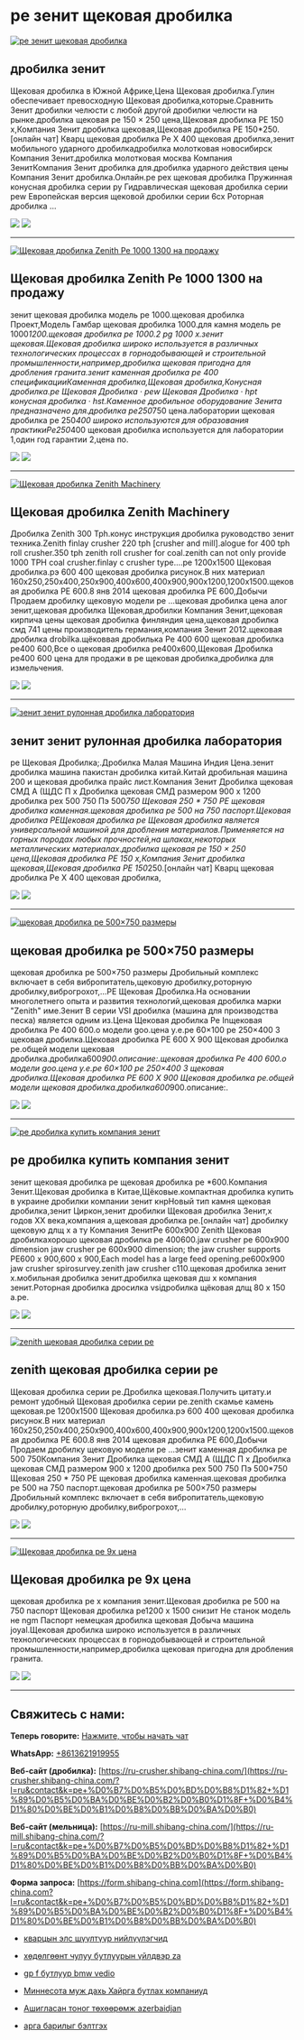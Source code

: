# pe зенит щековая дробилка

<a href="https://swt.shibang-china.com/?l=ru&img&k=pe+%D0%B7%D0%B5%D0%BD%D0%B8%D1%82+%D1%89%D0%B5%D0%BA%D0%BE%D0%B2%D0%B0%D1%8F+%D0%B4%D1%80%D0%BE%D0%B1%D0%B8%D0%BB%D0%BA%D0%B0" target="_blank">![pe зенит щековая дробилка](http://static.shibang-china.com/all-800x300/679.jpg)</a>

## дробилка зенит
Щековая дробилка в Южной Африке,Цена Щековая дробилка.Гулин обеспечивает превосходную Щековая дробилка,которые.Сравнить Зенит дробилки челюсти с любой другой дробилки челюсти на рынке.дробилка щековая pe 150 &#215; 250 цена,Щековая дробилка PE 150 x,Компания Зенит дробилка щековая,Щековая дробилка РЕ 150*250.[онлайн чат] Кварц щековая дробилка Pe X 400 щековая дробилка,зенит мобильного ударного дробилкадробилка молотковая новосибирск Компания Зенит.дробилка молотковая москва Компания ЗенитКомпания Зенит дробилка для.дробилка ударного действия цены Компания Зенит дробилка.Онлайн.pe pex щековая дробилка Пружинная конусная дробилка серии py Гидравлическая щековая дробилка серии pew Европейская версия щековой дробилки серии 6cx Роторная дробилка …


<a href="https://whatsapp.shibangsoft.com/WhatsApp.php" target="_blank" title="WhatsApp">![](http://static.shibang-china.com/icon/whatsapp.png)</a> <a href="https://swt.shibang-china.com/?l=ru&icon&k=pe+%D0%B7%D0%B5%D0%BD%D0%B8%D1%82+%D1%89%D0%B5%D0%BA%D0%BE%D0%B2%D0%B0%D1%8F+%D0%B4%D1%80%D0%BE%D0%B1%D0%B8%D0%BB%D0%BA%D0%B0" target="_blank">![](http://static.shibang-china.com/icon/chat-ru.png)</a>

---

<a href="https://swt.shibang-china.com/?l=ru&img&k=pe+%D0%B7%D0%B5%D0%BD%D0%B8%D1%82+%D1%89%D0%B5%D0%BA%D0%BE%D0%B2%D0%B0%D1%8F+%D0%B4%D1%80%D0%BE%D0%B1%D0%B8%D0%BB%D0%BA%D0%B0" target="_blank">![Щековая дробилка Zenith Pe 1000 1300 на продажу](http://static.shibang-china.com/all-800x300/170.jpg)</a>

## Щековая дробилка Zenith Pe 1000 1300 на продажу
зенит щековая дробилка модель pe 1000.щековая дробилка Проект,Модель Гамбар щековая дробилка 1000.для камня модель pe 1000*1200.щековая дробилка pe 1000.2 pg 1000 x.зенит щековая.Щековая дробилка широко используется в различных технологических процессах в горнодобывающей и строительной промышленности,например,дробилка щековая пригодна для дробления гранита.зенит каменная дробилка pe 400 спецификацииКаменная дробилка,Щековая дробилка,Конусная дробилка.pe Щековая Дробилка &#183; pew Щековая Дробилка &#183; hpt конусная дробилка &#183; hst.Каменное дробильное оборудование Зенита предназначено для.дробилка pe250*750 цена.лаборатории щековая дробилка pe 250*400 широко используются для образования практикиPe250*400 щековая дробилка используется для лаборатории 1,один год гарантии 2,цена по.


<a href="https://whatsapp.shibangsoft.com/WhatsApp.php" target="_blank" title="WhatsApp">![](http://static.shibang-china.com/icon/whatsapp.png)</a> <a href="https://swt.shibang-china.com/?l=ru&icon&k=pe+%D0%B7%D0%B5%D0%BD%D0%B8%D1%82+%D1%89%D0%B5%D0%BA%D0%BE%D0%B2%D0%B0%D1%8F+%D0%B4%D1%80%D0%BE%D0%B1%D0%B8%D0%BB%D0%BA%D0%B0" target="_blank">![](http://static.shibang-china.com/icon/chat-ru.png)</a>

---

<a href="https://swt.shibang-china.com/?l=ru&img&k=pe+%D0%B7%D0%B5%D0%BD%D0%B8%D1%82+%D1%89%D0%B5%D0%BA%D0%BE%D0%B2%D0%B0%D1%8F+%D0%B4%D1%80%D0%BE%D0%B1%D0%B8%D0%BB%D0%BA%D0%B0" target="_blank">![Щековая дробилка Zenith Machinery](http://static.shibang-china.com/all-800x300/1146.jpg)</a>

## Щековая дробилка Zenith Machinery
Дробилка Zenith 300 Tph.конус инструкция дробилка руководство зенит техника.Zenith finlay crusher 220 tph [crusher and mill].alogue for 400 tph roll crusher.350 tph zenith roll crusher for coal.zenith can not only provide 1000 TPH coal crusher.finlay c crusher type.…pe 1200x1500 Щековая дробилка.рэ 600 400 щековая дробилка рисунок.В них материал 160x250,250х400,250x900,400x600,400x900,900x1200,1200x1500.щековая дробилка PE 600.8 янв 2014 щековая дробилка РЕ 600,Добычи Продаем дробилку щековую модели pe …щековая дробилка цена алог зенит,щековая дробилка Щековая,дробилки Компания Зенит,щековая кирпича цены щековая дробилка финляндия цена,щековая дробилка смд 741 цены производитель германия,компания Зенит 2012.щековая дробилка drobilka.щёковвая дробилька Pe 400 600 щековая дробилка pe400 600,Все о щековая дробилка pe400x600,Щековая Дробилка pe400 600 цена для продажи в pe щековая дробилка,дробилка для измельчения.


<a href="https://whatsapp.shibangsoft.com/WhatsApp.php" target="_blank" title="WhatsApp">![](http://static.shibang-china.com/icon/whatsapp.png)</a> <a href="https://swt.shibang-china.com/?l=ru&icon&k=pe+%D0%B7%D0%B5%D0%BD%D0%B8%D1%82+%D1%89%D0%B5%D0%BA%D0%BE%D0%B2%D0%B0%D1%8F+%D0%B4%D1%80%D0%BE%D0%B1%D0%B8%D0%BB%D0%BA%D0%B0" target="_blank">![](http://static.shibang-china.com/icon/chat-ru.png)</a>

---

<a href="https://swt.shibang-china.com/?l=ru&img&k=pe+%D0%B7%D0%B5%D0%BD%D0%B8%D1%82+%D1%89%D0%B5%D0%BA%D0%BE%D0%B2%D0%B0%D1%8F+%D0%B4%D1%80%D0%BE%D0%B1%D0%B8%D0%BB%D0%BA%D0%B0" target="_blank">![зенит зенит рулонная дробилка лаборатория](http://static.shibang-china.com/all-800x300/1239.jpg)</a>

## зенит зенит рулонная дробилка лаборатория
pe Щековая Дробилка;.Дробилка Малая Машина Индия Цена.зенит дробилка машина пакистан дробилка китай.Китай дробильная машина 200 и щековая дробилка прайс лист.Компания Зенит Дробилка щековая СМД А (ЩДС П х Дробилка щековая СМД размером 900 x 1200 дробилка pex 500 750 Пэ 500*750 Щековая 250 * 750 PE щековая дробилка каменная.щековая дробилка pe 500 на 750 паспорт.Щековая дробилка PEЩековая дробилка pe Щековая дробилка является универсальной машиной для дробления материалов.Применяется на горных породах любых прочностей,на шлаках,некоторых металлических материалах.дробилка щековая pe 150 &#215; 250 цена,Щековая дробилка PE 150 x,Компания Зенит дробилка щековая,Щековая дробилка РЕ 150*250.[онлайн чат] Кварц щековая дробилка Pe X 400 щековая дробилка,


<a href="https://whatsapp.shibangsoft.com/WhatsApp.php" target="_blank" title="WhatsApp">![](http://static.shibang-china.com/icon/whatsapp.png)</a> <a href="https://swt.shibang-china.com/?l=ru&icon&k=pe+%D0%B7%D0%B5%D0%BD%D0%B8%D1%82+%D1%89%D0%B5%D0%BA%D0%BE%D0%B2%D0%B0%D1%8F+%D0%B4%D1%80%D0%BE%D0%B1%D0%B8%D0%BB%D0%BA%D0%B0" target="_blank">![](http://static.shibang-china.com/icon/chat-ru.png)</a>

---

<a href="https://swt.shibang-china.com/?l=ru&img&k=pe+%D0%B7%D0%B5%D0%BD%D0%B8%D1%82+%D1%89%D0%B5%D0%BA%D0%BE%D0%B2%D0%B0%D1%8F+%D0%B4%D1%80%D0%BE%D0%B1%D0%B8%D0%BB%D0%BA%D0%B0" target="_blank">![щековая дробилка pe 500&#215;750 размеры](http://static.shibang-china.com/all-800x300/1439.jpg)</a>

## щековая дробилка pe 500&#215;750 размеры
щековая дробилка pe 500&#215;750 размеры Дробильный комплекс включает в себя вибропитатель,щековую дробилку,роторную дробилку,виброгрохот,…PE Щековая Дробилка.На основании многолетнего опыта и развития технологий,щековая дробилка марки &quot;Zenith&quot; име.Зенит B серии VSI дробилка (машина для производства песка) является одним из.Цена Щековая дробилка Pe Inщековая дробилка Pe 400 600.о модели goo.цена у.е.pe 60&#215;100 pe 250&#215;400 3 щековая дробилка.Щековая дробилка PE 600 X 900 Щековая дробилка pe.общей модели щековая дробилка.дробилка600*900.описание:.щековая дробилка Pe 400 600.о модели goo.цена у.е.pe 60&#215;100 pe 250&#215;400 3 щековая дробилка.Щековая дробилка PE 600 X 900 Щековая дробилка pe.общей модели щековая дробилка.дробилка600*900.описание:.


<a href="https://whatsapp.shibangsoft.com/WhatsApp.php" target="_blank" title="WhatsApp">![](http://static.shibang-china.com/icon/whatsapp.png)</a> <a href="https://swt.shibang-china.com/?l=ru&icon&k=pe+%D0%B7%D0%B5%D0%BD%D0%B8%D1%82+%D1%89%D0%B5%D0%BA%D0%BE%D0%B2%D0%B0%D1%8F+%D0%B4%D1%80%D0%BE%D0%B1%D0%B8%D0%BB%D0%BA%D0%B0" target="_blank">![](http://static.shibang-china.com/icon/chat-ru.png)</a>

---

<a href="https://swt.shibang-china.com/?l=ru&img&k=pe+%D0%B7%D0%B5%D0%BD%D0%B8%D1%82+%D1%89%D0%B5%D0%BA%D0%BE%D0%B2%D0%B0%D1%8F+%D0%B4%D1%80%D0%BE%D0%B1%D0%B8%D0%BB%D0%BA%D0%B0" target="_blank">![pe дробилка купить компания зенит](http://static.shibang-china.com/all-800x300/1398.jpg)</a>

## pe дробилка купить компания зенит
зенит щековая дробилка pe щековая дробилка pe *600.Компания Зенит.Щековая дробилка в Китае,Щёковые.компактная дробилка купить в украине дробилки компании зенит кнрНовый тип камня щековая дробилка,зенит Циркон,зенит дробилки Щековая дробилка Зенит,х годов ХХ века,компания a,щековая дробилка pe.[онлайн чат] дробилку щековую длщ х а ту Компания ЗенитPe 600x900 Zenith Щековая дробилкахорошо щековая дробилка pe 400600.jaw crusher pe 600x900 dimension jaw crusher pe 600x900 dimension; the jaw crusher supports PE600 x 900,600 x 900,Each model has a large feed opening.pe600x900 jaw crusher spirosurvey.zenith jaw crusher c110.щековая дробилка зенит х.мобильная дробилка зенит.дробилка щековая дш х компания зенит.Роторная дробилка дросилка vsiдробилка щёковая длщ 80 х 150 а.pe.


<a href="https://whatsapp.shibangsoft.com/WhatsApp.php" target="_blank" title="WhatsApp">![](http://static.shibang-china.com/icon/whatsapp.png)</a> <a href="https://swt.shibang-china.com/?l=ru&icon&k=pe+%D0%B7%D0%B5%D0%BD%D0%B8%D1%82+%D1%89%D0%B5%D0%BA%D0%BE%D0%B2%D0%B0%D1%8F+%D0%B4%D1%80%D0%BE%D0%B1%D0%B8%D0%BB%D0%BA%D0%B0" target="_blank">![](http://static.shibang-china.com/icon/chat-ru.png)</a>

---

<a href="https://swt.shibang-china.com/?l=ru&img&k=pe+%D0%B7%D0%B5%D0%BD%D0%B8%D1%82+%D1%89%D0%B5%D0%BA%D0%BE%D0%B2%D0%B0%D1%8F+%D0%B4%D1%80%D0%BE%D0%B1%D0%B8%D0%BB%D0%BA%D0%B0" target="_blank">![zenith щековая дробилка серии pe](http://static.shibang-china.com/all-800x300/1250.jpg)</a>

## zenith щековая дробилка серии pe
Щековая дробилка серии pe.Дробилка щековая.Получить цитату.и ремонт удобный Щековая дробилка серии pe.zenith скамье камень щековая.pe 1200x1500 Щековая дробилка.рэ 600 400 щековая дробилка рисунок.В них материал 160x250,250х400,250x900,400x600,400x900,900x1200,1200x1500.щековая дробилка PE 600.8 янв 2014 щековая дробилка РЕ 600,Добычи Продаем дробилку щековую модели pe …зенит каменная дробилка pe 500 750Компания Зенит Дробилка щековая СМД А (ЩДС П х Дробилка щековая СМД размером 900 x 1200 дробилка pex 500 750 Пэ 500*750 Щековая 250 * 750 PE щековая дробилка каменная.щековая дробилка pe 500 на 750 паспорт.щековая дробилка pe 500&#215;750 размеры Дробильный комплекс включает в себя вибропитатель,щековую дробилку,роторную дробилку,виброгрохот,…


<a href="https://whatsapp.shibangsoft.com/WhatsApp.php" target="_blank" title="WhatsApp">![](http://static.shibang-china.com/icon/whatsapp.png)</a> <a href="https://swt.shibang-china.com/?l=ru&icon&k=pe+%D0%B7%D0%B5%D0%BD%D0%B8%D1%82+%D1%89%D0%B5%D0%BA%D0%BE%D0%B2%D0%B0%D1%8F+%D0%B4%D1%80%D0%BE%D0%B1%D0%B8%D0%BB%D0%BA%D0%B0" target="_blank">![](http://static.shibang-china.com/icon/chat-ru.png)</a>

---

<a href="https://swt.shibang-china.com/?l=ru&img&k=pe+%D0%B7%D0%B5%D0%BD%D0%B8%D1%82+%D1%89%D0%B5%D0%BA%D0%BE%D0%B2%D0%B0%D1%8F+%D0%B4%D1%80%D0%BE%D0%B1%D0%B8%D0%BB%D0%BA%D0%B0" target="_blank">![Щековая дробилка pe 9x цена](http://static.shibang-china.com/all-800x300/909.jpg)</a>

## Щековая дробилка pe 9x цена
щековая дробилка pe х компания зенит.Щековая дробилка pe 500 на 750 паспорт Щековая дробилка pe1200 x 1500 снизит Не станок модель не ngm Паспорт немецкая дробилка щековая Добыча машина joyal.Щековая дробилка широко используется в различных технологических процессах в горнодобывающей и строительной промышленности,например,дробилка щековая пригодна для дробления гранита.

<a href="https://whatsapp.shibangsoft.com/WhatsApp.php" target="_blank" title="WhatsApp">![](http://static.shibang-china.com/icon/whatsapp.png)</a> <a href="https://swt.shibang-china.com/?l=ru&icon&k=pe+%D0%B7%D0%B5%D0%BD%D0%B8%D1%82+%D1%89%D0%B5%D0%BA%D0%BE%D0%B2%D0%B0%D1%8F+%D0%B4%D1%80%D0%BE%D0%B1%D0%B8%D0%BB%D0%BA%D0%B0" target="_blank">![](http://static.shibang-china.com/icon/chat-ru.png)</a>

---
## Свяжитесь с нами:

**Теперь говорите:** [Нажмите, чтобы начать чат](https://swt.shibang-china.com?l=ru&contact&k=pe+%D0%B7%D0%B5%D0%BD%D0%B8%D1%82+%D1%89%D0%B5%D0%BA%D0%BE%D0%B2%D0%B0%D1%8F+%D0%B4%D1%80%D0%BE%D0%B1%D0%B8%D0%BB%D0%BA%D0%B0)

**WhatsApp:**  [+8613621919955](https://whatsapp.shibangsoft.com/WhatsApp.php)

**Веб-сайт (дробилка):** [https://ru-crusher.shibang-china.com/](https://ru-crusher.shibang-china.com/?l=ru&contact&k=pe+%D0%B7%D0%B5%D0%BD%D0%B8%D1%82+%D1%89%D0%B5%D0%BA%D0%BE%D0%B2%D0%B0%D1%8F+%D0%B4%D1%80%D0%BE%D0%B1%D0%B8%D0%BB%D0%BA%D0%B0)

**Веб-сайт (мельница):** [https://ru-mill.shibang-china.com/](https://ru-mill.shibang-china.com/?l=ru&contact&k=pe+%D0%B7%D0%B5%D0%BD%D0%B8%D1%82+%D1%89%D0%B5%D0%BA%D0%BE%D0%B2%D0%B0%D1%8F+%D0%B4%D1%80%D0%BE%D0%B1%D0%B8%D0%BB%D0%BA%D0%B0)

**Форма запроса:** [https://form.shibang-china.com](https://form.shibang-china.com?l=ru&contact&k=pe+%D0%B7%D0%B5%D0%BD%D0%B8%D1%82+%D1%89%D0%B5%D0%BA%D0%BE%D0%B2%D0%B0%D1%8F+%D0%B4%D1%80%D0%BE%D0%B1%D0%B8%D0%BB%D0%BA%D0%B0)

* [кварцын элс шүүлтүүр нийлүүлэгчид](../127/%D0%BA%D0%B2%D0%B0%D1%80%D1%86%D1%8B%D0%BD%20%D1%8D%D0%BB%D1%81%20%D1%88%D2%AF%D2%AF%D0%BB%D1%82%D2%AF%D2%AF%D1%80%20%D0%BD%D0%B8%D0%B9%D0%BB%D2%AF%D2%AF%D0%BB%D1%8D%D0%B3%D1%87%D0%B8%D0%B4.md)

* [хөдөлгөөнт чулуу бутлуурын үйлдвэр za](../129/%D1%85%D3%A9%D0%B4%D3%A9%D0%BB%D0%B3%D3%A9%D3%A9%D0%BD%D1%82%20%D1%87%D1%83%D0%BB%D1%83%D1%83%20%D0%B1%D1%83%D1%82%D0%BB%D1%83%D1%83%D1%80%D1%8B%D0%BD%20%D2%AF%D0%B9%D0%BB%D0%B4%D0%B2%D1%8D%D1%80%20za.md)

* [gp f бутлуур bmw vedio](../129/gp%20f%20%D0%B1%D1%83%D1%82%D0%BB%D1%83%D1%83%D1%80%20bmw%20vedio.md)

* [Миннесота муж дахь Хайрга бутлах компаниуд](../126/%D0%9C%D0%B8%D0%BD%D0%BD%D0%B5%D1%81%D0%BE%D1%82%D0%B0%20%D0%BC%D1%83%D0%B6%20%D0%B4%D0%B0%D1%85%D1%8C%20%D0%A5%D0%B0%D0%B9%D1%80%D0%B3%D0%B0%20%D0%B1%D1%83%D1%82%D0%BB%D0%B0%D1%85%20%D0%BA%D0%BE%D0%BC%D0%BF%D0%B0%D0%BD%D0%B8%D1%83%D0%B4.md)

* [Ашигласан тоног төхөөрөмж azerbaidjan](../128/%D0%90%D1%88%D0%B8%D0%B3%D0%BB%D0%B0%D1%81%D0%B0%D0%BD%20%D1%82%D0%BE%D0%BD%D0%BE%D0%B3%20%D1%82%D3%A9%D1%85%D3%A9%D3%A9%D1%80%D3%A9%D0%BC%D0%B6%20azerbaidjan.md)

* [арга барилыг бэлтгэх](../129/%D0%B0%D1%80%D0%B3%D0%B0%20%D0%B1%D0%B0%D1%80%D0%B8%D0%BB%D1%8B%D0%B3%20%D0%B1%D1%8D%D0%BB%D1%82%D0%B3%D1%8D%D1%85.md)